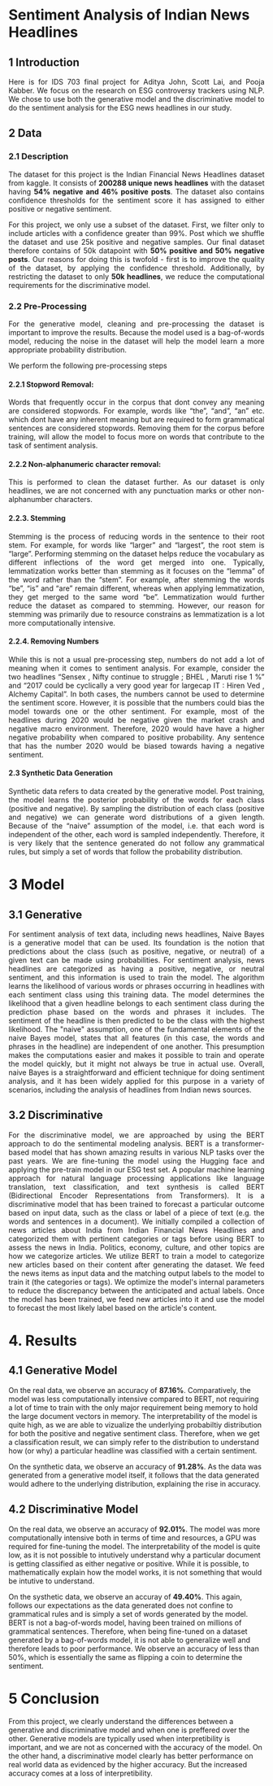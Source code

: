 
# Sentiment Analysis of Indian News Headlines
## 1 Introduction 
<p align="justify">Here is for IDS 703 final project for Aditya John, Scott Lai, and Pooja Kabber. We focus on the research on ESG controversy trackers using NLP. We chose to use both the generative model and the discriminative model to do the sentiment analysis for the ESG news headlines in our study. </p>

## 2 Data
### 2.1 Description
<p align="justify">The dataset for this project is the Indian Financial News Headlines dataset from kaggle. It consists of <b>200288 unique news headlines</b> with the dataset having <b>54% negative and 46% positive posts</b>. The dataset also contains confidence thresholds for the sentiment score it has assigned to either positive or negative sentiment. 

<p align="justify">For this project, we only use a subset of the dataset. First, we filter only to include articles with a confidence greater than 99%. Post which we shuffle the dataset and use 25k positive and negative samples. Our final dataset therefore contains of 50k datapoint with <b>50% positive and 50% negative posts</b>. Our reasons for doing this is twofold - first is to improve the quality of the dataset, by applying the confidence threshold. Additionally, by restricting the dataset to only <b>50k headlines</b>, we reduce the computational requirements for the discriminative model. </p>


### 2.2 Pre-Processing
<p align="justify">For the generative model, cleaning and pre-processing the dataset is important to improve the results. Because the model used is a bag-of-words model, reducing the noise in the dataset will help the model learn a more appropriate probability distribution. </p>

We perform the following pre-processing steps
 #### 2.2.1 Stopword Removal:
 <p align="justify">Words that frequently occur in the corpus that dont convey any meaning are considered stopwords. For example, words like “the”, “and”, “an” etc. which dont have any inherent meaning but are required to form grammatical sentences are considered stopwords. Removing them for the corpus before training, will allow the model to focus more on words that contribute to the task of sentiment analysis. </p>

 #### 2.2.2 Non-alphanumeric character removal:
 <p align="justify">This is performed to clean the dataset further. As our dataset is only headlines, we are not concerned with any punctuation marks or other non-alphanumber characters. </p>

 #### 2.2.3. Stemming
 <p align="justify">Stemming is the process of reducing words in the sentence to their root stem. For example, for words like “larger” and “largest”, the root stem is “large”. Performing stemming on the dataset helps reduce the vocabulary as different inflections of the word get merged into one. Typically, lemmatization works better than stemming as it focuses on the “lemma” of the word rather than the “stem”. For example, after stemming the words “be”, “is” and “are” remain different, whereas when applying lemmatization, they get merged to the same word “be”. Lemmatization would further reduce the dataset as compared to stemming. However, our reason for stemming was primarily due to resource constrains as lemmatization is a lot more computationally intensive. </p>

 #### 2.2.4. Removing Numbers
 <p align="justify">While this is not a usual pre-processing step, numbers do not add a lot of meaning when it comes to sentiment analysis. For example, consider the two headlines “Sensex , Nifty continue to struggle ; BHEL , Maruti rise 1 %” and “2017 could be cyclically a very good year for largecap IT : Hiren Ved , Alchemy Capital”. In both cases, the numbers cannot be used to determine the sentiment score. However, it is possible that the numbers could bias the model towards one or the other sentiment. For example, most of the headlines during 2020 would be negative given the market crash and negative macro environment. Therefore, 2020 would have have a higher negative probability when compared to positive probability. Any sentence that has the number 2020 would be biased towards having a negative sentiment. </p>


#### 2.3 Synthetic Data Generation
<p align="justify">Synthetic data refers to data created by the generative model. Post training, the model learns the posterior probability of the words for each class (positive and negative). By sampling the distribution of each class (positive and negative) we can generate word distributions of a given length. Because of the “naive” assumption of the model, i.e. that each word is independent of the other, each word is sampled independently. Therefore, it is very likely that the sentence generated do not follow any grammatical rules, but simply a set of words that follow the probability distribution. </p>




# 3 Model
## 3.1 Generative 
<p align="justify">For sentiment analysis of text data, including news headlines, Naive Bayes is a generative model that can be used. Its foundation is the notion that predictions about the class (such as positive, negative, or neutral) of a given text can be made using probabilities. For sentiment analysis, news headlines are categorized as having a positive, negative, or neutral sentiment, and this information is used to train the model. The algorithm learns the likelihood of various words or phrases occurring in headlines with each sentiment class using this training data. The model determines the likelihood that a given headline belongs to each sentiment class during the prediction phase based on the words and phrases it includes. The sentiment of the headline is then predicted to be the class with the highest likelihood. The "naive" assumption, one of the fundamental elements of the naive Bayes model, states that all features (in this case, the words and phrases in the headline) are independent of one another. This presumption makes the computations easier and makes it possible to train and operate the model quickly, but it might not always be true in actual use. Overall, naive Bayes is a straightforward and efficient technique for doing sentiment analysis, and it has been widely applied for this purpose in a variety of scenarios, including the analysis of headlines from Indian news sources. </p>

## 3.2 Discriminative
<p align="justify">For the discriminative model, we are approached by using the BERT approach to do the sentimental modeling analysis. BERT is a transformer-based model that has shown amazing results in various NLP tasks over the past years. We are fine-tuning the model using the Hugging face and applying the pre-train model in our ESG test set. A popular machine learning approach for natural language processing applications like language translation, text classification, and text synthesis is called BERT (Bidirectional Encoder Representations from Transformers). It is a discriminative model that has been trained to forecast a particular outcome based on input data, such as the class or label of a piece of text (e.g. the words and sentences in a document). We initially compiled a collection of news articles about India from Indian Financial News Headlines and categorized them with pertinent categories or tags before using BERT to assess the news in India. Politics, economy, culture, and other topics are how we categorize articles. We utilize BERT to train a model to categorize new articles based on their content after generating the dataset. We feed the news items as input data and the matching output labels to the model to train it (the categories or tags). We optimize the model's internal parameters to reduce the discrepancy between the anticipated and actual labels. Once the model has been trained, we feed new articles into it and use the model to forecast the most likely label based on the article's content.
 </p>

# 4. Results
## 4.1 Generative Model
On the real data, we observe an accuracy of <b>87.16%</b>. Comparatively, the model was less computationally intensive compared to BERT, not requiring a lot of time to train with the only major requirement being memory to hold the large document vectors in memory. The interpretability of the model is quite high, as we are able to vizualize the underlying probabiltiy distribution for both the positive and negative sentiment class. Therefore, when we get a classification result, we can simply refer to the distribution to understand how (or why) a particular headline was classified with a certain sentiment. 

On the synthetic data, we observe an accuracy of <b>91.28%</b>. As the data was generated from a generative model itself, it follows that the data generated would adhere to the underlying distribution, explaining the rise in accuracy. 

## 4.2 Discriminative Model
On the real data, we observe an accuracy of <b>92.01%</b>. The model was more computationally intensive both in terms of time and resources, a GPU was required for fine-tuning the model. The interpretability of the model is quite low, as it is not possible to intutively understand why a particular document is getting classified as either negative or positive. While it is possible, to mathematically explain how the model works, it is not something that would be intutive to understand. 

On the systhetic data, we observe an accuray of <b>49.40%</b>. This again, follows our expectations as the data generated does not confine to grammatical rules and is simply a set of words generated by the model. BERT is not a bag-of-words model, having been trained on millions of grammatical sentences. Therefore, when being fine-tuned on a dataset generated by a bag-of-words model, it is not able to generalize well and therefore leads to poor performance. We observe an accuracy of less than 50%, which is essentially the same as flipping a coin to determine the sentiment. 

# 5 Conclusion
From this project, we clearly understand the differences between a generative and discriminative model and when one is preffered over the other. Generative models are typically used when interpretibility is important, and we are not as concerned with the accuracy of the model. On the other hand, a discriminative model clearly has better performance on real world data as evidenced by the higher accuracy. But the increased accuracy comes at a loss of interpretibility. 
